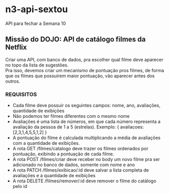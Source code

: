 # n3-api-sextou
API para fechar a Semana 10


## Missão do DOJO: API de catálogo filmes da Netflix
Criar uma API, com banco de dados, pra escolher qual filme deve aparecer no topo da lista de sugestões.  
Pra isso, devemos criar um mecanismo de pontuação pros filmes,  de forma que os filmes que possuírem maior pontuação, vão aparecer antes dos outros.

### REQUISITOS
- Cada filme deve possuir os seguintes campos: nome, ano, avaliações, quantidade de exibições
- Não podemos ter filmes diferentes com o mesmo nome
- Avaliações é uma lista de números, em que cada número representa a avaliação da pessoa de 1 a 5 (estrelas). Exemplo: { avaliacoes: [2,3,1,4,5,5,1,2] }
- A pontuação do filme é calculada multiplicando a média de avaliações com a quantidade de exibições.
- A rota GET /filmes/catalogo deve trazer os filmes ordenados por pontuação, exibindo a pontuação de cada filme.
- A rota POST /filmes/criar deve receber no body um novo filme pra ser adicionado no banco de dados, somente com nome e ano
- A rota PATCH /filmes/exibicao/:id deve salvar a lista completa de avaliações e a quantidade de exibições
- A rota DELETE /filmes/remover/:id deve remover o filme do catálogo pelo id
